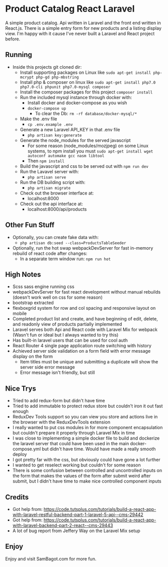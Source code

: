# Product Catalog React Laravel

A simple product catalog.  Api written in Laravel and the front end written in React.js.  There is a simple entry form for new products and a listing display view.  I'm happy with it cause I've never built a Laravel and React project before.


## Running
* Inside this projects git cloned dir:
    * Install supporting packages on Linux like ``` sudo apt-get install php-mcrypt php-gd php-mbstring ```
    * Install php & composer on linux like ``` sudo apt-get install php7.0 php7.0-cli phpunit php7.0-mysql composer ```
    * Install the composer packages for this project ``` composer install ```
    * Run the included mysql instance through docker with:
        * Install docker and docker-compose as you wish
        * ``` docker-compose up ```
            * To clear the Db: ``` rm -rf database/docker-mysql/*  ```  
    * Make the .env file
        * ``` cp .env.example .env ```
    * Generate a new Laravel API_KEY in that .env file
        * ``` php artisan key:generate ```
    * Generate the node_modules for the served javascript
        * For some reason (node_modules/mozjpeg) on some Linux systems, to npm install you must ``` sudo apt-get install wget autoconf automake gcc nasm libtool ```
        * Then ``` npm install ```    
    * Build the javascript and css to be served out with ``` npm run dev ```
    * Run the Lavavel server with:
        * ``` php artisan serve ```
    * Run the DB building script with:
        * ``` php artisan migrate ```
    * Check out the browser interface at:
        * localhost:8000
    * Check out the api interface at:
        * localhost:8000/api/products
    
    
## Other Fun Stuff
* Optionally, you can create fake data with:
    * ``` php artisan db:seed --class=ProductsTableSeeder ```
* Optionally, run the hot swap webpackDevServer for fast in-memory rebuild of react code after changes:
    * In a separate term window run: ``` npm run hot ```
  
  
## High Notes
* Scss sass engine running css
* webpackDevServer for fast react development without manual rebuilds (doesn't work well on css for some reason)
* bootstrap extracted
* flexboxgrid system for row and col spacing and responsive layout on mobile
* Completed product list and create, and have beginning of edit, delete, and readonly view of products partially implemented
* Laravel serves both Api and React code with Laravel Mix for webpack (Wasn't fun or ideal but I always wanted to try this)
* Has built-in laravel users that can be used for cool auth
* React Router 4 single page application route switching with history
* Achieved server side validation on a form field with error message display on the form
    * Item titles must be unique and submitting a duplicate will show the server side error message
    * Error message isn't friendly, but still


## Nice Trys
* Tried to add redux-form but didn't have time
* Tried to add immutable to protect redux store but couldn't iron it out fast enough
* ReduxDev Tools support so you can view you store and actions live in the browser with the ReduxDevTools extension
* I really wanted to put css modules in for more component encapsulation but couldn't prepare it properly through Laravel Mix in time
* I was close to implementing a simple docker file to build and dockerize the laravel server that could have been used in the main docker-compose.yml but didn't have time.  Would have made a really smooth deploy
* I got pretty far with the css, but obviously could have gone a lot further
* I wanted to get reselect working but couldn't for some reason
* There is some confusion between controlled and uncontrolled inputs on the form that makes the values of the form after submit weird after submit, but I didn't have time to make nice controlled component inputs


## Credits
* Got help from: https://code.tutsplus.com/tutorials/build-a-react-app-with-laravel-restful-backend-part-1-laravel-5-api--cms-29442
* Got help from: https://code.tutsplus.com/tutorials/build-a-react-app-with-laravel-backend-part-2-react--cms-29443
* A lot of bug report from Jeffery Way on the Laravel Mix setup


## Enjoy
Enjoy and visit SamBagot.com for more fun.